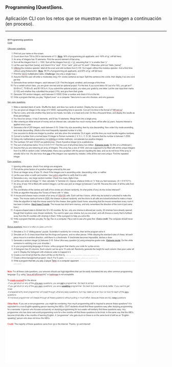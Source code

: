 #### Programming [Quest]ions.

Aplicación CLI con los retos que se muestran en la imagen a continuación (en proceso).

------------
![Ref.](https://raw.githubusercontent.com/heyppyon/Programming_Quest-tions/master/Reference.png "Ref.")
